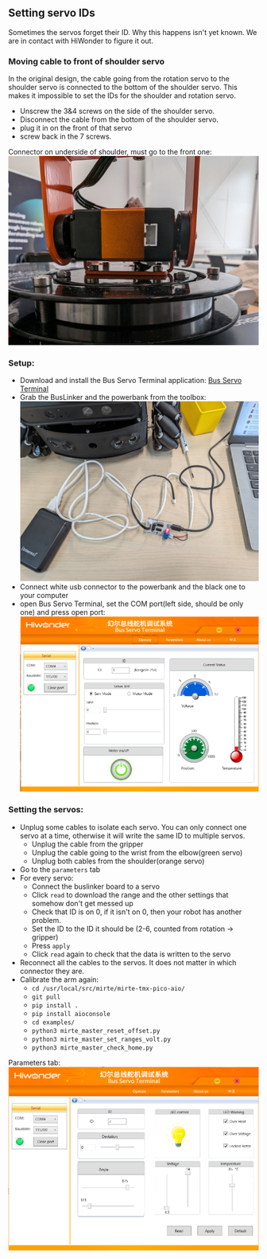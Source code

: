 ## Setting servo IDs

Sometimes the servos forget their ID. Why this happens isn't yet known. We are in contact with HiWonder to figure it out.

### Moving cable to front of shoulder servo
In the original design, the cable going from the rotation servo to the shoulder servo is connected to the bottom of the shoulder servo. This makes it impossible to set the IDs for the shoulder and rotation servo. 
- Unscrew the 3&4 screws on the side of the shoulder servo.
- Disconnect the cable from the bottom of the shoulder servo.
- plug it in on the front of that servo
- screw back in the 7 screws.
  
Connector on underside of shoulder, must go to the front one:
![shoulder connector](./images/master/arm_servos/shoulder_wrong.jpg)

### Setup:
- Download and install the Bus Servo Terminal application: [Bus Servo Terminal](https://drive.google.com/drive/folders/1wIIIccKKmrLX4EyswIkunIs-A_SKX1Nq)
- Grab the BusLinker and the powerbank from the toolbox: 
![buslinker](./images/master/arm_servos/buslinker.jpg)
- Connect white usb connector to the powerbank and the black one to your computer
- open Bus Servo Terminal, set the COM port(left side, should be only one) and press open port:
  ![bus terminal](./images/master/arm_servos/terminal_com.png)

### Setting the servos:
- Unplug some cables to isolate each servo. You can only connect one servo at a time, otherwise it will write the same ID to multiple servos.
    - Unplug the cable from the gripper
    - Unplug the cable going to the wrist from the elbow(green servo)
    - Unplug both cables from the shoulder(orange servo)
- Go to the ```parameters``` tab
- For every servo: 
  - Connect the buslinker board to a servo
  - Click ```read``` to download the range and the other settings that somehow don't get messed up
  - Check that ID is on 0, if it isn't on 0, then your robot has another problem.
  - Set the ID to the ID it should be (2-6, counted from rotation -> gripper)
  - Press ```apply```
  - Click ```read``` again to check that the data is written to the servo
- Reconnect all the cables to the servos. It does not matter in which connector they are.
- Calibrate the arm again:
  - ```cd /usr/local/src/mirte/mirte-tmx-pico-aio/```
  - ```git pull```
  - ```pip install .```
  - ```pip install aioconsole```
  - ```cd examples/```
  - ```python3 mirte_master_reset_offset.py```
  - ```python3 mirte_master_set_ranges_volt.py```
  - ```python3 mirte_master_check_home.py```

Parameters tab:
![parameters tab](images/master/arm_servos/terminal_parameters.png)